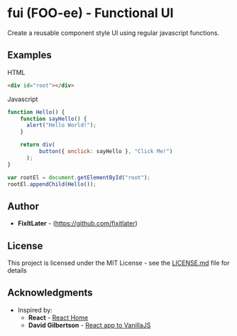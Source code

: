 # fui (FOO-ee) - Functional UI

Create a reusable component style UI using regular javascript functions.

## Examples

HTML
```html
<div id="root"></div>
```

Javascript
```javascript
function Hello() {
	function sayHello() {
	  alert("Hello World!");
	}

  	return div(
          button({ onclick: sayHello }, "Click Me!")
      );
}

var rootEl = document.getElementById("root");
rootEl.appendChild(Hello());
```

## Author

* **FixItLater** - (https://github.com/fixitlater)


## License

This project is licensed under the MIT License - see the [LICENSE.md](LICENSE.md) file for details

## Acknowledgments

* Inspired by:
  * **React** - [React Home](https://reactjs.org/)
  * **David Gilbertson** - [React app to VanillaJS](https://hackernoon.com/how-i-converted-my-react-app-to-vanillajs-and-whether-or-not-it-was-a-terrible-idea-4b14b1b2faff)
